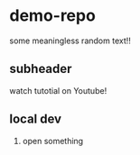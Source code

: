 # demo-repo

some meaningless random text!!


## subheader


watch tutotial on Youtube!



## local dev


1. open something
